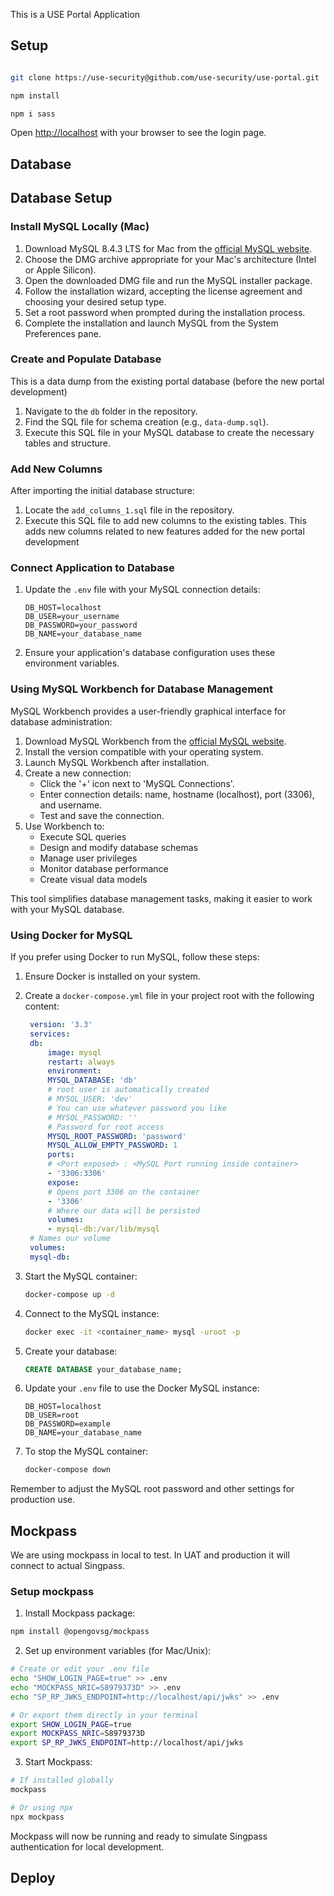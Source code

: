 This is a USE Portal Application

## Setup



```bash

git clone https://use-security@github.com/use-security/use-portal.git 

npm install

npm i sass

```

Open [http://localhost](http://localhost:3000) with your browser to see the login page.

## Database

## Database Setup

### Install MySQL Locally (Mac)

1. Download MySQL 8.4.3 LTS for Mac from the [official MySQL website](https://dev.mysql.com/downloads/mysql/8.4.html).
2. Choose the DMG archive appropriate for your Mac's architecture (Intel or Apple Silicon).
3. Open the downloaded DMG file and run the MySQL installer package.
4. Follow the installation wizard, accepting the license agreement and choosing your desired setup type.
5. Set a root password when prompted during the installation process.
6. Complete the installation and launch MySQL from the System Preferences pane.

### Create and Populate Database
This is a data dump from the existing portal database (before the new portal development)
1. Navigate to the `db` folder in the repository.
2. Find the SQL file for schema creation (e.g., `data-dump.sql`).
3. Execute this SQL file in your MySQL database to create the necessary tables and structure.

### Add New Columns

After importing the initial database structure:

1. Locate the `add_columns_1.sql` file in the repository.
2. Execute this SQL file to add new columns to the existing tables.
This adds new columns related to new features added for the new portal development

### Connect Application to Database

1. Update the `.env` file with your MySQL connection details:

   ```
   DB_HOST=localhost
   DB_USER=your_username
   DB_PASSWORD=your_password
   DB_NAME=your_database_name
   ```

2. Ensure your application's database configuration uses these environment variables.

### Using MySQL Workbench for Database Management

MySQL Workbench provides a user-friendly graphical interface for database administration:

1. Download MySQL Workbench from the [official MySQL website](https://dev.mysql.com/downloads/workbench/).
2. Install the version compatible with your operating system.
3. Launch MySQL Workbench after installation.
4. Create a new connection:
   - Click the '+' icon next to 'MySQL Connections'.
   - Enter connection details: name, hostname (localhost), port (3306), and username.
   - Test and save the connection.
5. Use Workbench to:
   - Execute SQL queries
   - Design and modify database schemas
   - Manage user privileges
   - Monitor database performance
   - Create visual data models

This tool simplifies database management tasks, making it easier to work with your MySQL database.

### Using Docker for MySQL

If you prefer using Docker to run MySQL, follow these steps:

1. Ensure Docker is installed on your system.

2. Create a `docker-compose.yml` file in your project root with the following content:

   ```yaml
    version: '3.3'
    services:
    db:
        image: mysql
        restart: always
        environment:
        MYSQL_DATABASE: 'db'
        # root user is automatically created
        # MYSQL_USER: 'dev'
        # You can use whatever password you like
        # MYSQL_PASSWORD: ''
        # Password for root access
        MYSQL_ROOT_PASSWORD: 'password'
        MYSQL_ALLOW_EMPTY_PASSWORD: 1
        ports:
        # <Port exposed> : <MySQL Port running inside container>
        - '3306:3306'
        expose:
        # Opens port 3306 on the container
        - '3306'
        # Where our data will be persisted
        volumes:
        - mysql-db:/var/lib/mysql
    # Names our volume
    volumes:
    mysql-db:
   ```

3. Start the MySQL container:
   ```bash
   docker-compose up -d
   ```

4. Connect to the MySQL instance:
   ```bash
   docker exec -it <container_name> mysql -uroot -p
   ```

5. Create your database:
   ```sql
   CREATE DATABASE your_database_name;
   ```

6. Update your `.env` file to use the Docker MySQL instance:
   ```
   DB_HOST=localhost
   DB_USER=root
   DB_PASSWORD=example
   DB_NAME=your_database_name
   ```

7. To stop the MySQL container:
   ```bash
   docker-compose down
   ```

Remember to adjust the MySQL root password and other settings for production use.



## Mockpass

We are using mockpass in local to test. In UAT and production it will connect to actual Singpass.

### Setup mockpass 

1. Install Mockpass package:
```bash 
npm install @opengovsg/mockpass
```

2. Set up environment variables (for Mac/Unix):
```bash
# Create or edit your .env file
echo "SHOW_LOGIN_PAGE=true" >> .env
echo "MOCKPASS_NRIC=S8979373D" >> .env
echo "SP_RP_JWKS_ENDPOINT=http://localhost/api/jwks" >> .env

# Or export them directly in your terminal
export SHOW_LOGIN_PAGE=true
export MOCKPASS_NRIC=S8979373D
export SP_RP_JWKS_ENDPOINT=http://localhost/api/jwks
```

3. Start Mockpass:
```bash
# If installed globally
mockpass

# Or using npx
npx mockpass
```

Mockpass will now be running and ready to simulate Singpass authentication for local development.

## Deploy 
